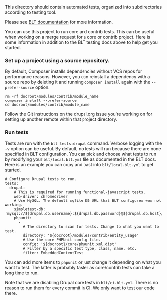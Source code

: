 This directory should contain automated tests, organized into subdirectories according to testing tool.

Please see [BLT documentation](https://docs.acquia.com/blt/developer/testing/) for more information.

You can use this project to run core and contrib tests. This can be useful when
working on a merge request for a core or contrib project. Here is some
information in addition to the BLT testing docs above to help get you started.

### Set up a project using a source repository.
By default, Composer installs dependencies without VCS repos for performance
reasons. However, you can reinstall a dependency with a source repo by deleting
it and running `composer install` again with the `--prefer-source` option.
```
rm -rf docroot/modules/contrib/module_name
composer install --prefer-source
cd docroot/modules/contrib/module_name
```
Follow the Git instructions on the drupal.org issue you're working on for
setting up another remote within that project directory.

### Run tests
Tests are run with the `blt tests:drupal` command. Verbose logging with the `-v`
option can be useful. By default, no tests will run because there are none
specified in BLT configuration. You can pick and choose what tests to run by
modifying your `blt/local.blt.yml` file as documented in the BLT docs. Here is
an example you can copy and past into `blt/local.blt.yml` to get started.
```
# Configure Drupal tests to run.
tests:
  drupal:
    # This is required for running functional-javascript tests.
    web-driver: chromedriver
    # Use MySQL. The default sqlite DB URL that BLT configures was not working.
    simpletest-db: 'mysql://${drupal.db.username}:${drupal.db.password}@${drupal.db.host}/${drupal.db.database}'
    phpunit:
      -
        # The directory to scan for tests. Change to what you want to test.
        directory: '${docroot}/modules/contrib/entity_usage'
        # Use the core PHPUnit config file.
        config: '${docroot}/core/phpunit.xml.dist'
        # Filter by a specific test type, class, name, etc.
        filter: EmbeddedContentTest
```

You can add more items to `phpunit` or just change it depending on what you
want to test. The latter is probably faster as core/contrib tests can take a
long time to run.

Note that we are disabling Drupal core tests in `blt/ci.blt.yml`. There is no
reason to run them for every commit in CI. We only want to test our code there.

